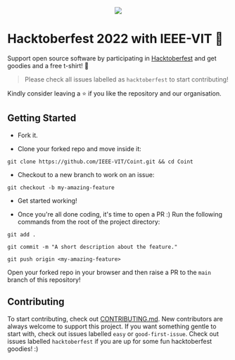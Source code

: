 <p align="center">
<img src="coint.png">
</p>

# Hacktoberfest 2022 with IEEE-VIT :blue_heart:

Support open source software by participating in [Hacktoberfest](https://hacktoberfest.digitalocean.com) and get goodies and a free t-shirt! :blue_heart:

> Please check all issues labelled as `hacktoberfest` to start contributing!

Kindly consider leaving a :star: if you like the repository and our organisation.

## Getting Started
* Fork it.

* Clone your forked repo and move inside it:

`git clone https://github.com/IEEE-VIT/Coint.git && cd Coint`

* Checkout to a new branch to work on an issue:

`git checkout -b my-amazing-feature`

* Get started working!

* Once you're all done coding, it's time to open a PR :)
Run the following commands from the root of the project directory:

`git add .`

`git commit -m "A short description about the feature."`

`git push origin <my-amazing-feature>`

Open your forked repo in your browser and then raise a PR to the `main` branch of this repository!

## Contributing

To start contributing, check out [CONTRIBUTING.md](https://github.com/IEEE-VIT/ToDo-iOS/blob/master/contributing.md). New contributors are always welcome to support this project. If you want something gentle to start with, check out issues labelled  `easy` or `good-first-issue`. Check out issues labelled  `hacktoberfest` if you are up for some fun hacktoberfest goodies! :) 

